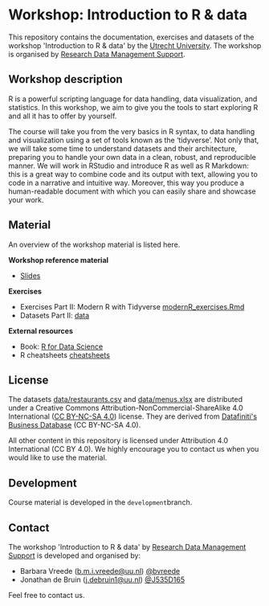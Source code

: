 # Workshop: Introduction to R & data

This repository contains the documentation, exercises and datasets of the
workshop 'Introduction to R & data' by the [Utrecht
University](https://www.uu.nl). The workshop is organised by [Research Data
Management Support](https://www.uu.nl/en/research/research-data-management).

## Workshop description

R is a powerful scripting language for data handling, data visualization, and
statistics. In this workshop, we aim to give you the tools to start exploring
R and all it has to offer by yourself.

The course will take you from the very basics in R syntax, to data handling
and visualization using a set of tools known as the ‘tidyverse’. Not only
that, we will take some time to understand datasets and their architecture,
preparing you to handle your own data in a clean, robust, and reproducible
manner. We will work in RStudio and introduce R as well as R Markdown: this is
a great way to combine code and its output with text, allowing you to code in
a narrative and intuitive way. Moreover, this way you produce a human-readable
document with which you can easily share and showcase your work.

## Material

An overview of the workshop material is listed here.

**Workshop reference material**

- [Slides](20181107_WSIntroRData_slides.pdf)

**Exercises**

- Exercises Part II: Modern R with Tidyverse [modernR_exercises.Rmd](modernR_exercises.Rmd)
- Datasets Part II: [data](data)

**External resources**

- Book: [R for Data Science](https://r4ds.had.co.nz/)
- R cheatsheets [cheatsheets](cheatsheets)


## License

The datasets [data/restaurants.csv](data/restaurants.csv) and
[data/menus.xlsx](data/menus.xlsx) are distributed under a Creative Commons
Attribution-NonCommercial-ShareAlike 4.0 International ([CC BY-NC-SA
4.0](https://creativecommons.org/licenses/by-nc-sa/4.0/)) license.  They are
derived from [Datafiniti's Business Database](
https://www.kaggle.com/datafiniti/pizza-restaurants-and-the-pizza-they-sell)
(CC BY-NC-SA 4.0).

All other content in this repository is licensed under Attribution 4.0
International (CC BY 4.0). We highly encourage you to contact us when you 
would like to use the material.

## Development

Course material is developed in the `development`branch. 

## Contact 

The workshop 'Introduction to R & data' by [Research Data Management
Support](https://www.uu.nl/en/research/research-data-management) is developed
and organised by:

- Barbara Vreede ([b.m.i.vreede@uu.nl](mailto:b.m.i.vreede@uu.nl)) [@bvreede](https://github.com/bvreede)
- Jonathan de Bruin ([j.debruin1@uu.nl](mailto:j.debruin1@uu.nl)) [@J535D165](https://github.com/J535D165)

Feel free to contact us.
